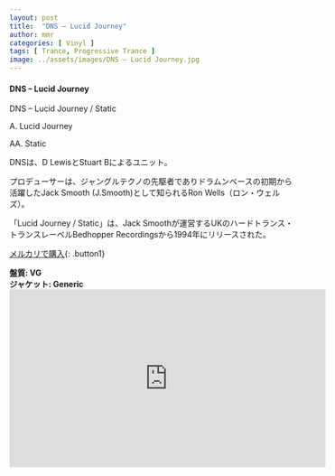 ```yaml
---
layout: post
title:  "DNS – Lucid Journey"
author: mmr
categories: [ Vinyl ]
tags: [ Trance, Progressive Trance ]
image: ../assets/images/DNS – Lucid Journey.jpg
---
```


#### DNS – Lucid Journey


DNS – Lucid Journey / Static

A. Lucid Journey

AA. Static

DNSは、D LewisとStuart Bによるユニット。

プロデューサーは、ジャングルテクノの先駆者でありドラムンベースの初期から活躍したJack Smooth (J.Smooth)として知られるRon Wells（ロン・ウェルズ）。

「Lucid Journey / Static」は、Jack Smoothが運営するUKのハードトランス・トランスレーベルBedhopper Recordingsから1994年にリリースされた。


[メルカリで購入](https://jp.mercari.com/item/m32990875012?afid=6142608987){: .button1}


<div class="mt-4 mb-4 d-flex align-items-center">
<strong class="mr-1">盤質: VG</strong>
</div>
<div class="mt-4 mb-4 d-flex align-items-center">
<strong class="mr-1">ジャケット: Generic</strong>
</div>

<iframe width="560" height="315" src="https://www.youtube.com/embed/GKK_5uhxEUQ?si=9_2iwHpYwL2fMIHH" title="YouTube video player" frameborder="0" allow="accelerometer; autoplay; clipboard-write; encrypted-media; gyroscope; picture-in-picture; web-share" referrerpolicy="strict-origin-when-cross-origin" allowfullscreen></iframe>